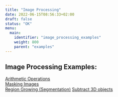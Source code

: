 ```yaml
---
title: "Image Processing"
date: 2022-06-15T08:56:33+02:00
draft: false
status: "OK"
menu: 
  main:
    identifier: "image_processing_examples"
    weight: 800
    parent: "examples"
---
```


## Image Processing Examples:
[Arithmetic Operations](/examples/image_processing/example1/)  
[Masking Images](/examples/image_processing/example2/)  
[Region Growing (Segmentation)](/examples/image_processing/example3/) 
[Subtract 3D objects](/examples/image_processing/example4/) 


